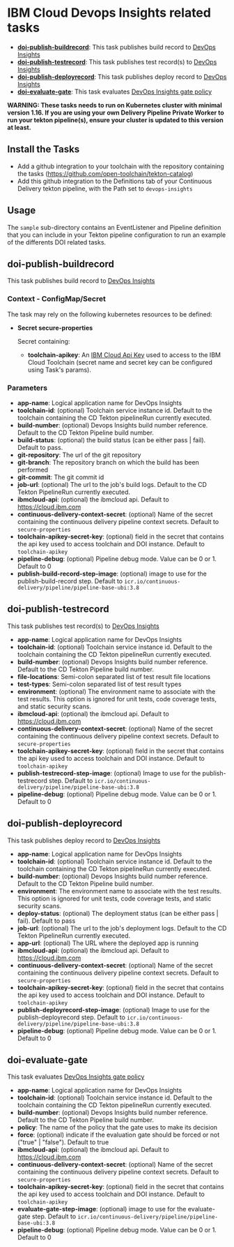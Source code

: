 # IBM Cloud Devops Insights related tasks

- **[doi-publish-buildrecord](#doi-publish-buildrecord)**: This task publishes build record to [DevOps Insights](https://cloud.ibm.com/docs/ContinuousDelivery?topic=ContinuousDelivery-di_working)
- **[doi-publish-testrecord](#doi-publish-testrecord)**: This task publishes test record(s) to [DevOps Insights](https://cloud.ibm.com/docs/ContinuousDelivery?topic=ContinuousDelivery-publishing-test-data)
- **[doi-publish-deployrecord](#doi-publish-deployrecord)**: This task publishes deploy record to [DevOps Insights](https://cloud.ibm.com/docs/ContinuousDelivery?topic=ContinuousDelivery-di_working)
- **[doi-evaluate-gate](#doi-evaluate-gate)**: This task evaluates [DevOps Insights gate policy](https://cloud.ibm.com/docs/ContinuousDelivery?topic=ContinuousDelivery-evaluate-gates-cli)

**WARNING: These tasks needs to run on Kubernetes cluster with minimal version 1.16. If you are using your own Delivery Pipeline Private Worker to run your tekton pipeline(s), ensure your cluster is updated to this version at least.**

## Install the Tasks
- Add a github integration to your toolchain with the repository containing the tasks (https://github.com/open-toolchain/tekton-catalog)
- Add this github integration to the Definitions tab of your Continuous Delivery tekton pipeline, with the Path set to `devops-insights`

## Usage
The `sample` sub-directory contains an EventListener and Pipeline definition that you can include in your Tekton pipeline configuration to run an example of the differents DOI related tasks.

## doi-publish-buildrecord
This task publishes build record to [DevOps Insights](https://cloud.ibm.com/docs/ContinuousDelivery?topic=ContinuousDelivery-di_working)

### Context - ConfigMap/Secret

  The task may rely on the following kubernetes resources to be defined:

* **Secret secure-properties**

  Secret containing:
  * **toolchain-apikey**: An [IBM Cloud Api Key](https://cloud.ibm.com/iam/apikeys) used to access to the IBM Cloud Toolchain (secret name and secret key can be configured using Task's params).

### Parameters

* **app-name**: Logical application name for DevOps Insights
* **toolchain-id**: (optional) Toolchain service instance id. Default to the toolchain containing the CD Tekton pipelineRun currently executed.
* **build-number**: (optional) Devops Insights build number reference. Default to the CD Tekton Pipeline build number.
* **build-status**: (optional) the build status (can be either pass | fail). Default to pass.
* **git-repository**: The url of the git repository
* **git-branch**: The repository branch on which the build has been performed
* **git-commit**: The git commit id
* **job-url**: (optional) The url to the job's build logs. Default to the CD Tekton PipelineRun currently executed.
* **ibmcloud-api**: (optional) the ibmcloud api. Default to https://cloud.ibm.com
* **continuous-delivery-context-secret**: (optional) Name of the secret containing the continuous delivery pipeline context secrets. Default to `secure-properties`
* **toolchain-apikey-secret-key**: (optional) field in the secret that contains the api key used to access toolchain and DOI instance. Default to `toolchain-apikey`
* **pipeline-debug**: (optional) Pipeline debug mode. Value can be 0 or 1. Default to 0
* **publish-build-record-step-image**: (optional) image to use for the publish-build-record step. Default to `icr.io/continuous-delivery/pipeline/pipeline-base-ubi:3.8`

## doi-publish-testrecord
This task publishes test record(s) to [DevOps Insights](https://cloud.ibm.com/docs/ContinuousDelivery?topic=ContinuousDelivery-publishing-test-data)

* **app-name**: Logical application name for DevOps Insights
* **toolchain-id**: (optional) Toolchain service instance id. Default to the toolchain containing the CD Tekton pipelineRun currently executed.
* **build-number**: (optional) Devops Insights build number reference. Default to the CD Tekton Pipeline build number.
* **file-locations**: Semi-colon separated list of test result file locations
* **test-types**: Semi-colon separated list of test result types
* **environment**: (optional) The environment name to associate with the test results. This option is ignored for unit tests, code coverage tests, and static security scans.
* **ibmcloud-api**: (optional) the ibmcloud api. Default to https://cloud.ibm.com
* **continuous-delivery-context-secret**: (optional) Name of the secret containing the continuous delivery pipeline context secrets. Default to `secure-properties`
* **toolchain-apikey-secret-key**: (optional) field in the secret that contains the api key used to access toolchain and DOI instance. Default to `toolchain-apikey`
* **publish-testrecord-step-image**: (optional) Image to use for the publish-testrecord step. Default to `icr.io/continuous-delivery/pipeline/pipeline-base-ubi:3.8`
* **pipeline-debug**: (optional) Pipeline debug mode. Value can be 0 or 1. Default to 0

## doi-publish-deployrecord
This task publishes deploy record to [DevOps Insights](https://cloud.ibm.com/docs/ContinuousDelivery?topic=ContinuousDelivery-di_working)

* **app-name**: Logical application name for DevOps Insights
* **toolchain-id**: (optional) Toolchain service instance id. Default to the toolchain containing the CD Tekton pipelineRun currently executed.
* **build-number**: (optional) Devops Insights build number reference. Default to the CD Tekton Pipeline build number.
* **environment**: The environment name to associate with the test results. This option is ignored for unit tests, code coverage tests, and static security scans.
* **deploy-status**: (optional) The deployment status (can be either pass | fail). Default to pass
* **job-url**: (optional) The url to the job's deployment logs. Default to the CD Tekton PipelineRun currently executed.
* **app-url**: (optional) The URL where the deployed app is running
* **ibmcloud-api**: (optional) the ibmcloud api. Default to https://cloud.ibm.com
* **continuous-delivery-context-secret**: (optional) Name of the secret containing the continuous delivery pipeline context secrets. Default to `secure-properties`
* **toolchain-apikey-secret-key**: (optional) field in the secret that contains the api key used to access toolchain and DOI instance. Default to `toolchain-apikey`
* **publish-deployrecord-step-image**: (optional) Image to use for the publish-deployrecord step. Default to `icr.io/continuous-delivery/pipeline/pipeline-base-ubi:3.8`
* **pipeline-debug**: (optional) Pipeline debug mode. Value can be 0 or 1. Default to 0

## doi-evaluate-gate
This task evaluates [DevOps Insights gate policy](https://cloud.ibm.com/docs/ContinuousDelivery?topic=ContinuousDelivery-evaluate-gates-cli)

* **app-name**: Logical application name for DevOps Insights
* **toolchain-id**: (optional) Toolchain service instance id. Default to the toolchain containing the CD Tekton pipelineRun currently executed.
* **build-number**: (optional) Devops Insights build number reference. Default to the CD Tekton Pipeline build number.
* **policy**: The name of the policy that the gate uses to make its decision
* **force**: (optional) indicate if the evaluation gate should be forced or not ("true" | "false"). Default to true
* **ibmcloud-api**: (optional) the ibmcloud api. Default to https://cloud.ibm.com
* **continuous-delivery-context-secret**: (optional) Name of the secret containing the continuous delivery pipeline context secrets. Default to `secure-properties`
* **toolchain-apikey-secret-key**: (optional) field in the secret that contains the api key used to access toolchain and DOI instance. Default to `toolchain-apikey`
* **evaluate-gate-step-image**: (optional) image to use for the evaluate-gate step. Default to `icr.io/continuous-delivery/pipeline/pipeline-base-ubi:3.8`
* **pipeline-debug**: (optional) Pipeline debug mode. Value can be 0 or 1. Default to 0
